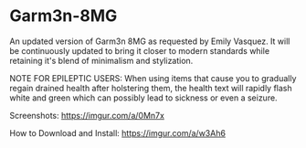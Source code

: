 # Garm3n-8MG
An updated version of Garm3n 8MG as requested by Emily Vasquez. It will be continuously updated to bring it closer to modern standards while retaining it's blend of minimalism and stylization.

NOTE FOR EPILEPTIC USERS: When using items that cause you to gradually regain drained health after holstering them, the health text will rapidly flash white and green which can possibly lead to sickness or even a seizure.

Screenshots: https://imgur.com/a/0Mn7x

How to Download and Install: https://imgur.com/a/w3Ah6
